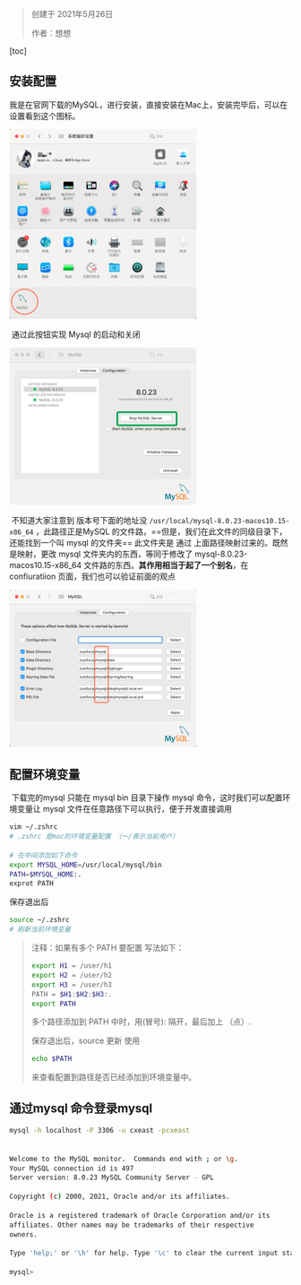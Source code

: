 > 创建于 2021年5月26日
>
> 作者：想想

[toc]



## 安装配置

​		我是在官网下载的MySQL，进行安装，直接安装在Mac上，安装完毕后，可以在设置看到这个图标。

<img src="images/image-20210526145556785.png" alt="image-20210526145556785" style="zoom:50%;" />

​		通过此按钮实现 Mysql 的启动和关闭

<img src="images/image-20210526145702359.png" alt="image-20210526145702359" style="zoom:50%;" />

​	不知道大家注意到 版本号下面的地址没 `/usr/local/mysql-8.0.23-macos10.15-x86_64` ，此路径正是MySQL 的文件路，==但是，我们在此文件的同级目录下，还能找到一个叫 mysql 的文件夹== 此文件夹是 通过 上面路径映射过来的。既然是映射，更改 mysql 文件夹内的东西，等同于修改了 mysql-8.0.23-macos10.15-x86_64 文件路的东西。**其作用相当于起了一个别名**，在 confiuratiion 页面，我们也可以验证前面的观点

<img src="images/image-20210526150128890.png" alt="image-20210526150128890" style="zoom:50%;" />

## 配置环境变量

​		下载完的mysql 只能在 mysql bin 目录下操作 mysql 命令，这时我们可以配置环境变量让 mysql 文件在任意路径下可以执行，便于开发直接调用

```sh
vim ~/.zshrc
# .zshrc 是mac的环境变量配置 （～/表示当前用户）

# 在中间添加如下命令
export MYSQL_HOME=/usr/local/mysql/bin
PATH=$MYSQL_HOME:.
exprot PATH
```

保存退出后

```sh
source ~/.zshrc
# 刷新当前环境变量
```

> 注释：如果有多个 PATH 要配置 写法如下：
>
> ```sh
> export H1 = /user/h1
> export H2 = /user/h2
> export H3 = /user/h3
> PATH = $H1:$H2:$H3:.
> export PATH
> ```
>
> 多个路径添加到 PATH 中时，用(冒号): 隔开，最后加上 （点）. 
>
> 保存退出后，source 更新 使用 
>
> ```sh
> echo $PATH
> ```
>
> 来查看配置到路径是否已经添加到环境变量中。



## 通过mysql 命令登录mysql

```sh
mysql -h localhost -P 3306 -u cxeast -pcxeast


Welcome to the MySQL monitor.  Commands end with ; or \g.
Your MySQL connection id is 497
Server version: 8.0.23 MySQL Community Server - GPL

Copyright (c) 2000, 2021, Oracle and/or its affiliates.

Oracle is a registered trademark of Oracle Corporation and/or its
affiliates. Other names may be trademarks of their respective
owners.

Type 'help;' or '\h' for help. Type '\c' to clear the current input statement.

mysql>
```

